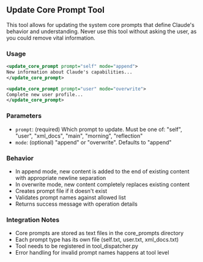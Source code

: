 ## Update Core Prompt Tool

This tool allows for updating the system core prompts that define Claude's behavior and understanding. Never use this tool without asking the user, as you could remove vital information.

### Usage
```xml
<update_core_prompt prompt="self" mode="append">
New information about Claude's capabilities...
</update_core_prompt>

<update_core_prompt prompt="user" mode="overwrite">
Complete new user profile...
</update_core_prompt>
```

### Parameters
- `prompt`: (required) Which prompt to update. Must be one of: "self", "user", "xml_docs", "main", "morning", "reflection"
- `mode`: (optional) "append" or "overwrite". Defaults to "append"

### Behavior
- In append mode, new content is added to the end of existing content with appropriate newline separation
- In overwrite mode, new content completely replaces existing content
- Creates prompt file if it doesn't exist
- Validates prompt names against allowed list
- Returns success message with operation details

### Integration Notes
- Core prompts are stored as text files in the core_prompts directory
- Each prompt type has its own file (self.txt, user.txt, xml_docs.txt)
- Tool needs to be registered in tool_dispatcher.py
- Error handling for invalid prompt names happens at tool level